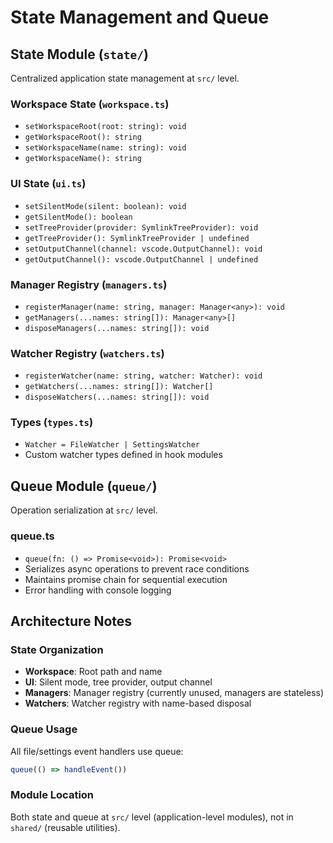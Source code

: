 # State Management and Queue

## State Module (`state/`)

Centralized application state management at `src/` level.

### Workspace State (`workspace.ts`)
- `setWorkspaceRoot(root: string): void`
- `getWorkspaceRoot(): string`
- `setWorkspaceName(name: string): void`
- `getWorkspaceName(): string`

### UI State (`ui.ts`)
- `setSilentMode(silent: boolean): void`
- `getSilentMode(): boolean`
- `setTreeProvider(provider: SymlinkTreeProvider): void`
- `getTreeProvider(): SymlinkTreeProvider | undefined`
- `setOutputChannel(channel: vscode.OutputChannel): void`
- `getOutputChannel(): vscode.OutputChannel | undefined`

### Manager Registry (`managers.ts`)
- `registerManager(name: string, manager: Manager<any>): void`
- `getManagers(...names: string[]): Manager<any>[]`
- `disposeManagers(...names: string[]): void`

### Watcher Registry (`watchers.ts`)
- `registerWatcher(name: string, watcher: Watcher): void`
- `getWatchers(...names: string[]): Watcher[]`
- `disposeWatchers(...names: string[]): void`

### Types (`types.ts`)
- `Watcher = FileWatcher | SettingsWatcher`
- Custom watcher types defined in hook modules

## Queue Module (`queue/`)

Operation serialization at `src/` level.

### queue.ts
- `queue(fn: () => Promise<void>): Promise<void>`
- Serializes async operations to prevent race conditions
- Maintains promise chain for sequential execution
- Error handling with console logging

## Architecture Notes

### State Organization
- **Workspace**: Root path and name
- **UI**: Silent mode, tree provider, output channel
- **Managers**: Manager registry (currently unused, managers are stateless)
- **Watchers**: Watcher registry with name-based disposal

### Queue Usage
All file/settings event handlers use queue:
```typescript
queue(() => handleEvent())
```

### Module Location
Both state and queue at `src/` level (application-level modules), not in `shared/` (reusable utilities).
